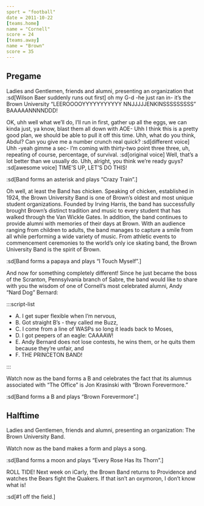 ```yaml
---
sport = "football"
date = 2011-10-22
[teams.home]
name = "Cornell"
score = 24
[teams.away]
name = "Brown"
score = 35
---
```


## Pregame

Ladies and Gentlemen, friends and alumni, presenting an organization that :sd[Wilson Baer suddenly runs out first] oh my G-d -he just ran in- it’s the Brown University “LEEROOOOYYYYYYYYYYY NNJJJJJENKINSSSSSSSSS” BAAAAANNNNDDD!

OK, uhh well what we’ll do, I’ll run in first, gather up all the eggs, we can kinda just, ya know, blast them all down with AOE- Uhh I think this is a pretty good plan, we should be able to pull it off this time. Uhh, what do you think, Abdul? Can you give me a number crunch real quick? :sd[different voice] Uhh -yeah gimme a sec- I’m coming with thirty-two point three three, uh, repeating of course, percentage, of survival. :sd[original voice] Well, that’s a lot better than we usually do. Uhh, alright, you think we’re ready guys? :sd[awesome voice] TIME’S UP, LET’S DO THIS!

:sd[Band forms an asterisk and plays “Crazy Train”.]

Oh well, at least the Band has chicken. Speaking of chicken, established in 1924, the Brown University Band is one of Brown’s oldest and most unique student organizations. Founded by Irving Harris, the band has successfully brought Brown’s distinct tradition and music to every student that has walked through the Van Wickle Gates. In addition, the band continues to provide alumni with memories of their days at Brown. With an audience ranging from children to adults, the band manages to capture a smile from all while performing a wide variety of music. From athletic events to commencement ceremonies to the world’s only ice skating band, the Brown University Band is the spirit of Brown.

:sd[Band forms a papaya and plays “I Touch Myself”.]

And now for something completely different! Since he just became the boss of the Scranton, Pennsylvania branch of Sabre, the band would like to share with you the wisdom of one of Cornell’s most celebrated alumni, Andy “Nard Dog” Bernard:

:::script-list

- A. I get super flexible when I’m nervous,
- B. Got straight B’s - they called me Buzz,
- C. I come from a line of WASPs so long it leads back to Moses,
- D. I got peepers of an eagle: CAAAAW!
- E. Andy Bernard does not lose contests, he wins them, or he quits them because they’re unfair, and
- F. THE PRINCETON BAND!

:::

Watch now as the band forms a B and celebrates the fact that its alumnus associated with “The Office” is Jon Krasinski with “Brown Forevermore.”

:sd[Band forms a B and plays “Brown Forevermore”.]

## Halftime

Ladies and Gentlemen, friends and alumni, presenting an organization: The Brown University Band.

Watch now as the band makes a form and plays a song.

:sd[Band forms a moon and plays “Every Rose Has Its Thorn”.]

ROLL TIDE! Next week on iCarly, the Brown Band returns to Providence and watches the Bears fight the Quakers. If that isn’t an oxymoron, I don’t know what is!

:sd[#1 off the field.]
